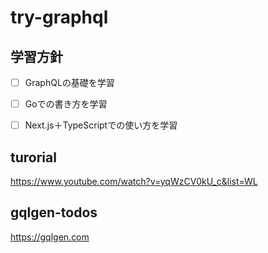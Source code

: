 # try-graphql



## 学習方針

* [ ] GraphQLの基礎を学習
* [ ] Goでの書き方を学習
* [ ] Next.js＋TypeScriptでの使い方を学習



## turorial

https://www.youtube.com/watch?v=yqWzCV0kU_c&list=WL

## gqlgen-todos

https://gqlgen.com
